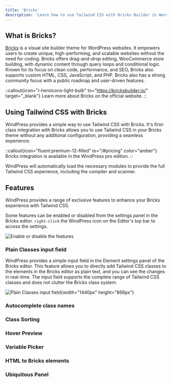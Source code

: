 ```yaml
---
title: 'Bricks'
description: 'Learn how to use Tailwind CSS with Bricks Builder in WordPress.'
---
```


## What is Bricks?

[Bricks](https://bricksbuilder.io/) is a visual site builder theme for WordPress websites. It empowers users to create unique, high-performing, and scalable websites without the need for coding. Bricks offers drag-and-drop editing, WooCommerce store building, with dynamic content through query loops and conditional logic. Known for its focus on clean code, performance, and SEO, Bricks also supports custom HTML, CSS, JavaScript, and PHP. Bricks also has a strong community focus with a public roadmap and user-driven features.

::callout{icon="i-heroicons-light-bulb" to="https://bricksbuilder.io/" target="_blank"}
Learn more about Bricks on the official website.
::

## Using Tailwind CSS with Bricks

WindPress provides a simple way to use Tailwind CSS with Bricks. It's first-class integration with Bricks allows you to use Tailwind CSS in your Bricks theme without any additional configuration, providing a seamless experience.

::callout{icon="fluent:premium-12-filled" to="/#pricing" color="amber"}
Bricks integration is available in the WindPress pro edition.
::

WindPress will automatically load the necessary modules to provide the full Tailwind CSS experience, including the compiler and scanner.

## Features

WindPress provides a range of exclusive features to enhance your Bricks experience with Tailwind CSS.

Some features can be enabled or disabled from the settings panel in the Bricks editor.
`right-click` the WindPress icon on the Editor's top bar to access the settings. 

![Enable or disable the features](/img/content/integrations/bricks/screenshot-1.png)

### Plain Classes input field

WindPress provides a simple input field in the Element settings panel of the Bricks editor. This feature allows you to directly add Tailwind CSS classes to the elements in the Bricks editor as plain text, and you can see the changes in real-time. The input field supports the complete range of Tailwind CSS classes and does not clutter the Bricks class system.

![Plain Classes input field](/img/content/integrations/bricks/screenshot-2.png){width="1440px" height="866px"}

### Autocomplete class names

### Class Sorting

### Hover Preview

### Variable Picker

### HTML to Bricks elements

### Ubiquitous Panel
